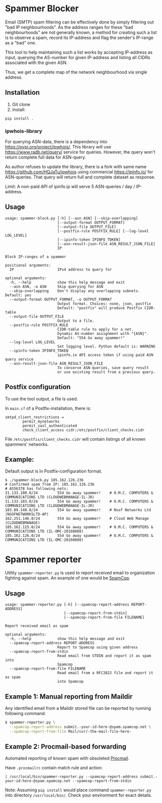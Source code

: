 # Spammer Blocker

Email (SMTP) spam filtering can be effectively done by simply filtering out "bad IP neighbourhoods".
As the address ranges for these "bad neighbourhoods" are not generally known, a method for creating
such a list is to observe a spam, record its IP-address and flag the sender's IP-range as a "bad" one.

This tool to help maintaining such a list works by accepting IP-address as input, querying the
AS-number for given IP-address and listing all CIDRs associated with the given ASN.

Thus, we get a complete map of the network neighbourhood via single address.

## Installation
1. Git clone
1. Install:
```bash
pip install .
```

### ipwhois-library
For querying ASN-data, there is a dependency into https://pypi.org/project/ipwhois/.
This library will use https://www.radb.net/query/ service for queries. However, the query
won't return complete full data for ASN-query.

As author refuses to update the library, there is a fork with same name https://github.com/HQJaTu/ipwhois
using commercial https://ipinfo.io/ for ASN-queries. That query will return full and complete dataset as response.

Limit: A non-paid API of ipinfo.ip will serve 5 ASN-queries / day / IP-address.

## Usage
```text
usage: spammer-block.py [-h] [--asn ASN] [--skip-overlapping]
                        [--output-format OUTPUT_FORMAT]
                        [--output-file OUTPUT_FILE]
                        [--postfix-rule POSTFIX_RULE] [--log-level LOG_LEVEL]
                        [--ipinfo-token IPINFO_TOKEN]
                        [--asn-result-json-file ASN_RESULT_JSON_FILE]
                        IP

Block IP-ranges of a spammer

positional arguments:
  IP                    IPv4 address to query for

optional arguments:
  -h, --help            show this help message and exit
  --asn ASN, -a ASN     Skip querying for ASN
  --skip-overlapping    Don't display any overlapping subnets. Default: yes
  --output-format OUTPUT_FORMAT, -o OUTPUT_FORMAT
                        Output format. Choices: none, json, postfix
                        Default: "postfix" will produce Postfix CIDR-table
  --output-file OUTPUT_FILE
                        Output to a file.
  --postfix-rule POSTFIX_RULE
                        CIDR-table rule to apply for a net.
                        Dynamic AS-number assignment with "{ASN}".
                        Default: "554 Go away spammer!"
  --log-level LOG_LEVEL
                        Set logging level. Python default is: WARNING
  --ipinfo-token IPINFO_TOKEN
                        ipinfo.io API access token if using paid ASN query service
  --asn-result-json-file ASN_RESULT_JSON_FILE
                        To conserve ASN-queries, save query result
                        or use existing result from a previous query.
```

## Postfix configuration
To use the tool output, a file is used.

In `main.cf` of a Postfix-installation, there is:
```text
smtpd_client_restrictions =
        permit_mynetworks
        permit_sasl_authenticated
        check_client_access cidr:/etc/postfix/client_checks.cidr
```

File `/etc/postfix/client_checks.cidr` will contain listings of all known spammers' networks.

## Example:
Default output is in Postfix-configuration format.
```text
$ ./spammer-block.py 185.162.126.236
# Confirmed spam from IP: 185.162.126.236
# AS56378 has following nets:
31.133.100.0/24         554 Go away spammer!    # O.M.C. COMPUTERS & COMMUNICATIONS LTD (CLOUDWEBMANAGE-IL-JR)
31.133.103.0/24         554 Go away spammer!    # O.M.C. COMPUTERS & COMMUNICATIONS LTD (CLOUDWEBMANAGE-IL-JR)
103.89.140.0/24         554 Go away spammer!    # Nsof Networks Ltd (NSOFNETWORKSLTD-AP)
162.251.146.0/24        554 Go away spammer!    # Cloud Web Manage (CLOUDWEBMANAGE)
185.162.125.0/24        554 Go away spammer!    # O.M.C. COMPUTERS & COMMUNICATIONS LTD (IL-OMC-20160808)
185.162.126.0/24        554 Go away spammer!    # O.M.C. COMPUTERS & COMMUNICATIONS LTD (IL-OMC-20160808)
```

# Spammer reporter

Utility `spammer-reporter.py` is used to report received email to organization
fighting against spam. An example of one would be [SpamCop](https://www.spamcop.net/).

## Usage
```text
usage: spammer-reporter.py [-h] [--spamcop-report-address REPORT-ADDRESS]
                           [--spamcop-report-from-stdin]
                           [--spamcop-report-from-file FILENAME]

Report received email as spam

optional arguments:
  -h, --help            show this help message and exit
  --spamcop-report-address REPORT-ADDRESS
                        Report to Spamcop using given address
  --spamcop-report-from-stdin
                        Read email from STDIN and report it as spam into
                        Spamcop
  --spamcop-report-from-file FILENAME
                        Read email from a RFC2822 file and report it as spam
                        into Spamcop
```

## Example 1: Manual reporting from Maildir
Any identified email from a Maildir stored file can be reported by running following command:
```bash
$ spammer-reporter.py \
  --spamcop-report-address submit.-your-id-here-@spam.spamcop.net \
  --spamcop-report-from-file Mail/cur/-the-mail-file-here-
```

## Example 2: Procmail-based forwarding
Automated reporting of known spam with obsoleted [Procmail](https://wiki2.dovecot.org/procmail).

Have `.procmailrc` contain match rule and action:
```text
| /usr/local/bin/spammer-reporter.py --spamcop-report-address submit.-your-id-here-@spam.spamcop.net --spamcop-report-from-stdin
```

Note: Assuming `pip install` would place command `spammer-reporter.py` into directory `/usr/local/bin/`.
Check your environment for exact details.